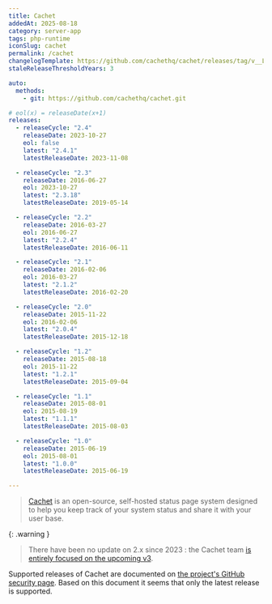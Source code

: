 ```yaml
---
title: Cachet
addedAt: 2025-08-18
category: server-app
tags: php-runtime
iconSlug: cachet
permalink: /cachet
changelogTemplate: https://github.com/cachethq/cachet/releases/tag/v__LATEST__
staleReleaseThresholdYears: 3

auto:
  methods:
    - git: https://github.com/cachethq/cachet.git

# eol(x) = releaseDate(x+1)
releases:
  - releaseCycle: "2.4"
    releaseDate: 2023-10-27
    eol: false
    latest: "2.4.1"
    latestReleaseDate: 2023-11-08

  - releaseCycle: "2.3"
    releaseDate: 2016-06-27
    eol: 2023-10-27
    latest: "2.3.18"
    latestReleaseDate: 2019-05-14

  - releaseCycle: "2.2"
    releaseDate: 2016-03-27
    eol: 2016-06-27
    latest: "2.2.4"
    latestReleaseDate: 2016-06-11

  - releaseCycle: "2.1"
    releaseDate: 2016-02-06
    eol: 2016-03-27
    latest: "2.1.2"
    latestReleaseDate: 2016-02-20

  - releaseCycle: "2.0"
    releaseDate: 2015-11-22
    eol: 2016-02-06
    latest: "2.0.4"
    latestReleaseDate: 2015-12-18

  - releaseCycle: "1.2"
    releaseDate: 2015-08-18
    eol: 2015-11-22
    latest: "1.2.1"
    latestReleaseDate: 2015-09-04

  - releaseCycle: "1.1"
    releaseDate: 2015-08-01
    eol: 2015-08-19
    latest: "1.1.1"
    latestReleaseDate: 2015-08-03

  - releaseCycle: "1.0"
    releaseDate: 2015-06-19
    eol: 2015-08-01
    latest: "1.0.0"
    latestReleaseDate: 2015-06-19

---
```


> [Cachet](https://cachethq.io/) is an open-source, self-hosted status page system designed to help you keep track of your system status and share it with your user base.

{: .warning }
> There have been no update on 2.x since 2023 : the Cachet team [is entirely focused on the upcoming v3](https://github.com/orgs/cachethq/discussions/4342).

Supported releases of Cachet are documented on [the project's GitHub security page](https://github.com/cachethq/cachet?tab=security-ov-file).
Based on this document it seems that only the latest release is supported.
